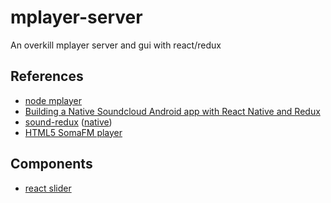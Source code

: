 # mplayer-server

An overkill mplayer server and gui with react/redux


## References

* [node mplayer](https://github.com/noodny/mplayer)
* [Building a Native Soundcloud Android app with React Native and Redux](https://wiredcraft.com/blog/native-soundcloud-android-app/)
* [sound-redux](https://github.com/andrewngu/sound-redux) ([native](https://github.com/fraserxu/soundredux-native/))
* [HTML5 SomaFM player](http://jsfiddle.net/rost/ywvjz65f/24/)


## Components

* [react slider](http://whoisandie.github.io/react-rangeslider/)
